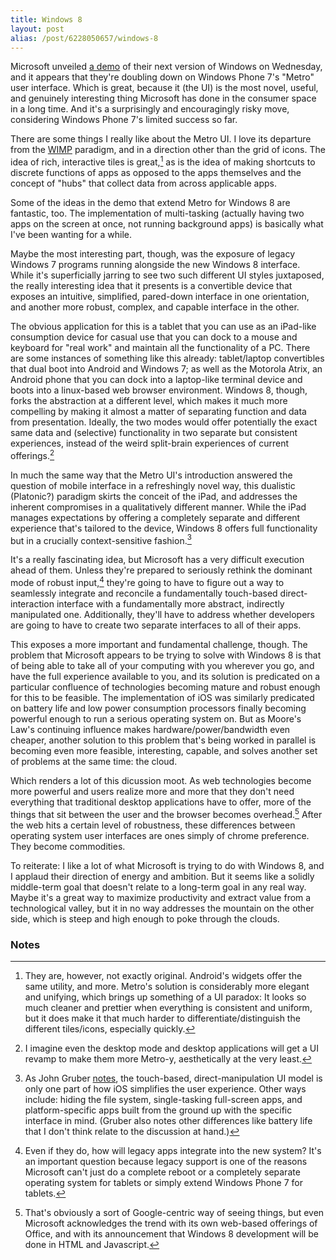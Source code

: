 ```yaml
---
title: Windows 8
layout: post
alias: /post/6228050657/windows-8
---
```


Microsoft unveiled [a
demo](http://www.youtube.com/watch?v=p92QfWOw88I&feature=player_embedded)
of their next version of Windows on Wednesday, and it appears that
they're doubling down on Windows Phone 7's "Metro" user interface. Which
is great, because it (the UI) is the most novel, useful, and genuinely
interesting thing Microsoft has done in the consumer space in a long
time. And it's a surprisingly and encouragingly risky move, considering
Windows Phone 7's limited success so far.

There are some things I really like about the Metro UI. I love its
departure from the [WIMP](http://en.wikipedia.org/wiki/WIMP_(computing))
paradigm, and in a direction other than the grid of icons. The idea of
rich, interactive tiles is great,[^1] as is the idea of making
shortcuts to discrete functions of apps as opposed to the apps
themselves and the concept of "hubs" that collect data from across
applicable apps.

Some of the ideas in the demo that extend Metro for Windows 8 are
fantastic, too. The implementation of multi-tasking (actually having two
apps on the screen at once, not running background apps) is basically
what I've been wanting for a while.

Maybe the most interesting part, though, was the exposure of legacy
Windows 7 programs running alongside the new Windows 8 interface. While
it's superficially jarring to see two such different UI styles
juxtaposed, the really interesting idea that it presents is a
convertible device that exposes an intuitive, simplified, pared-down
interface in one orientation, and another more robust, complex, and
capable interface in the other.

The obvious application for this is a tablet that you can use as an
iPad-like consumption device for casual use that you can dock to a mouse
and keyboard for "real work" and maintain all the functionality of a PC.
There are some instances of something like this already: tablet/laptop
convertibles that dual boot into Android and Windows 7; as well as the
Motorola Atrix, an Android phone that you can dock into a laptop-like
terminal device and boots into a linux-based web browser environment.
Windows 8, though, forks the abstraction at a different level, which
makes it much more compelling by making it almost a matter of separating
function and data from presentation. Ideally, the two modes would offer
potentially the exact same data and (selective) functionality in two
separate but consistent experiences, instead of the weird split-brain
experiences of current offerings.[^2]

In much the same way that the Metro UI's introduction answered the
question of mobile interface in a refreshingly novel way, this dualistic
(Platonic?) paradigm skirts the conceit of the iPad, and addresses the
inherent compromises in a qualitatively different manner. While the iPad
manages expectations by offering a completely separate and different
experience that's tailored to the device, Windows 8 offers full
functionality but in a crucially context-sensitive fashion.[^3]

It's a really fascinating idea, but Microsoft has a very difficult
execution ahead of them. Unless they're prepared to seriously rethink
the dominant mode of robust input,[^4] they're going to have to
figure out a way to seamlessly integrate and reconcile a fundamentally
touch-based direct-interaction interface with a fundamentally more
abstract, indirectly manipulated one. Additionally, they'll have to
address whether developers are going to have to create two separate
interfaces to all of their apps.

This exposes a more important and fundamental challenge, though. The
problem that Microsoft appears to be trying to solve with Windows 8 is
that of being able to take all of your computing with you wherever you
go, and have the full experience available to you, and its solution is
predicated on a particular confluence of technologies becoming mature
and robust enough for this to be feasible. The implementation of iOS was
similarly predicated on battery life and low power consumption
processors finally becoming powerful enough to run a serious operating
system on. But as Moore's Law's continuing influence makes
hardware/power/bandwidth even cheaper, another solution to this problem
that's being worked in parallel is becoming even more feasible,
interesting, capable, and solves another set of problems at the same
time: the cloud.

Which renders a lot of this dicussion moot. As web technologies become
more powerful and users realize more and more that they don't need
everything that traditional desktop applications have to offer, more of
the things that sit between the user and the browser becomes
overhead.[^5] After the web hits a certain level of robustness,
these differences between operating system user interfaces are ones
simply of chrome preference. They become commodities.

To reiterate: I like a lot of what Microsoft is trying to do with
Windows 8, and I applaud their direction of energy and ambition. But it
seems like a solidly middle-term goal that doesn't relate to a long-term
goal in any real way. Maybe it's a great way to maximize productivity
and extract value from a technological valley, but it in no way
addresses the mountain on the other side, which is steep and high enough
to poke through the clouds.

### Notes

[^1]: They are, however, not exactly original. Android's widgets offer the
    same utility, and more. Metro's solution is considerably more
    elegant and unifying, which brings up something of a UI paradox: It
    looks so much cleaner and prettier when everything is consistent and
    uniform, but it does make it that much harder to
    differentiate/distinguish the different tiles/icons, especially
    quickly. 

[^2]: I imagine even the desktop mode and desktop applications will get a
    UI revamp to make them more Metro-y, aesthetically at the very
    least. 

[^3]: As John Gruber
    [notes](http://daringfireball.net/2011/06/ice_water_enthusiast), the
    touch-based, direct-manipulation UI model is only one part of how
    iOS simplifies the user experience. Other ways include: hiding the
    file system, single-tasking full-screen apps, and platform-specific
    apps built from the ground up with the specific interface in mind.
    (Gruber also notes other differences like battery life that I don't
    think relate to the discussion at hand.)
    

[^4]: Even if they do, how will legacy apps integrate into the new system?
    It's an important question because legacy support is one of the
    reasons Microsoft can't just do a complete reboot or a completely
    separate operating system for tablets or simply extend Windows Phone
    7 for tablets. 

[^5]: That's obviously a sort of Google-centric way of seeing things, but
    even Microsoft acknowledges the trend with its own web-based
    offerings of Office, and with its announcement that Windows 8
    development will be done in HTML and Javascript.
